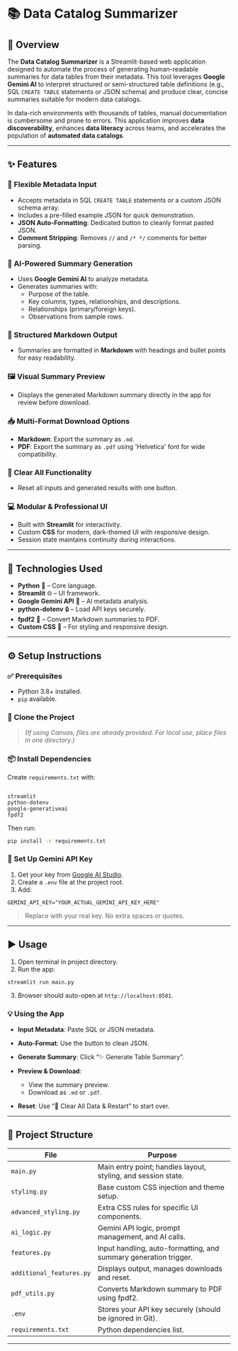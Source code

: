 
# 📚 Data Catalog Summarizer

## 📝 Overview

The **Data Catalog Summarizer** is a Streamlit-based web application designed to automate the process of generating human-readable summaries for data tables from their metadata. This tool leverages **Google Gemini AI** to interpret structured or semi-structured table definitions (e.g., SQL `CREATE TABLE` statements or JSON schema) and produce clear, concise summaries suitable for modern data catalogs.

In data-rich environments with thousands of tables, manual documentation is cumbersome and prone to errors. This application improves **data discoverability**, enhances **data literacy** across teams, and accelerates the population of **automated data catalogs**.

---

## ✨ Features

### 🔗 Flexible Metadata Input
- Accepts metadata in SQL `CREATE TABLE` statements or a custom JSON schema array.
- Includes a pre-filled example JSON for quick demonstration.
- **JSON Auto-Formatting**: Dedicated button to cleanly format pasted JSON.
- **Comment Stripping**: Removes `//` and `/* */` comments for better parsing.

### 🤖 AI-Powered Summary Generation
- Uses **Google Gemini AI** to analyze metadata.
- Generates summaries with:
  - Purpose of the table.
  - Key columns, types, relationships, and descriptions.
  - Relationships (primary/foreign keys).
  - Observations from sample rows.

### 🧾 Structured Markdown Output
- Summaries are formatted in **Markdown** with headings and bullet points for easy readability.

### 🖼️ Visual Summary Preview
- Displays the generated Markdown summary directly in the app for review before download.

### 📥 Multi-Format Download Options
- **Markdown**: Export the summary as `.md`.
- **PDF**: Export the summary as `.pdf` using 'Helvetica' font for wide compatibility.

### 🔁 Clear All Functionality
- Reset all inputs and generated results with one button.

### 💻 Modular & Professional UI
- Built with **Streamlit** for interactivity.
- Custom **CSS** for modern, dark-themed UI with responsive design.
- Session state maintains continuity during interactions.

---

## 🚀 Technologies Used

- **Python** 🐍 – Core language.
- **Streamlit** 🌐 – UI framework.
- **Google Gemini API** 🧠 – AI metadata analysis.
- **python-dotenv** 🔒 – Load API keys securely.
- **fpdf2** 📄 – Convert Markdown summaries to PDF.
- **Custom CSS** 🎨 – For styling and responsive design.

---

## ⚙️ Setup Instructions

### ✅ Prerequisites
- Python 3.8+ installed.
- `pip` available.

### 📁 Clone the Project
> *(If using Canvas, files are already provided. For local use, place files in one directory.)*

### 📦 Install Dependencies
Create `requirements.txt` with:

```

streamlit
python-dotenv
google-generativeai
fpdf2

````

Then run:
```bash
pip install -r requirements.txt
````

### 🔐 Set Up Gemini API Key

1. Get your key from [Google AI Studio](https://aistudio.google.com).
2. Create a `.env` file at the project root.
3. Add:

```env
GEMINI_API_KEY="YOUR_ACTUAL_GEMINI_API_KEY_HERE"
```

> Replace with your real key. No extra spaces or quotes.

---

## ▶️ Usage

1. Open terminal in project directory.
2. Run the app:

```bash
streamlit run main.py
```

3. Browser should auto-open at `http://localhost:8501`.

### 💡 Using the App

* **Input Metadata**: Paste SQL or JSON metadata.
* **Auto-Format**: Use the button to clean JSON.
* **Generate Summary**: Click “✨ Generate Table Summary”.
* **Preview & Download**:

  * View the summary preview.
  * Download as `.md` or `.pdf`.
* **Reset**: Use “🔄 Clear All Data & Restart” to start over.

---

## 📂 Project Structure

| File                     | Purpose                                                          |
| ------------------------ | ---------------------------------------------------------------- |
| `main.py`                | Main entry point; handles layout, styling, and session state.    |
| `styling.py`             | Base custom CSS injection and theme setup.                       |
| `advanced_styling.py`    | Extra CSS rules for specific UI components.                      |
| `ai_logic.py`            | Gemini API logic, prompt management, and AI calls.               |
| `features.py`            | Input handling, auto-formatting, and summary generation trigger. |
| `additional_features.py` | Displays output, manages downloads and reset.                    |
| `pdf_utils.py`           | Converts Markdown summary to PDF using fpdf2.                    |
| `.env`                   | Stores your API key securely (should be ignored in Git).         |
| `requirements.txt`       | Python dependencies list.                                        |

---
